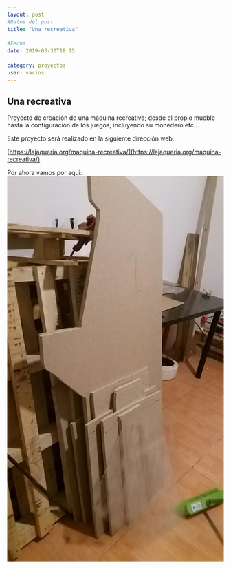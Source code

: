 ```yaml
---
layout: post
#Datos del post
title: "Una recreativa"

#Fecha
date: 2019-03-30T18:15

category: proyectos
user: varios
---
```


## Una recreativa

Proyecto de creación de una máquina recreativa; desde el propio mueble hasta la configuración de los juegos; incluyendo su monedero etc...

Este proyecto será realizado en la siguiente dirección web:

[https://lajaqueria.org/maquina-recreativa/](https://lajaqueria.org/maquina-recreativa/)

Por ahora vamos por aqui:
<img src="/images/arcade01.jpg">
